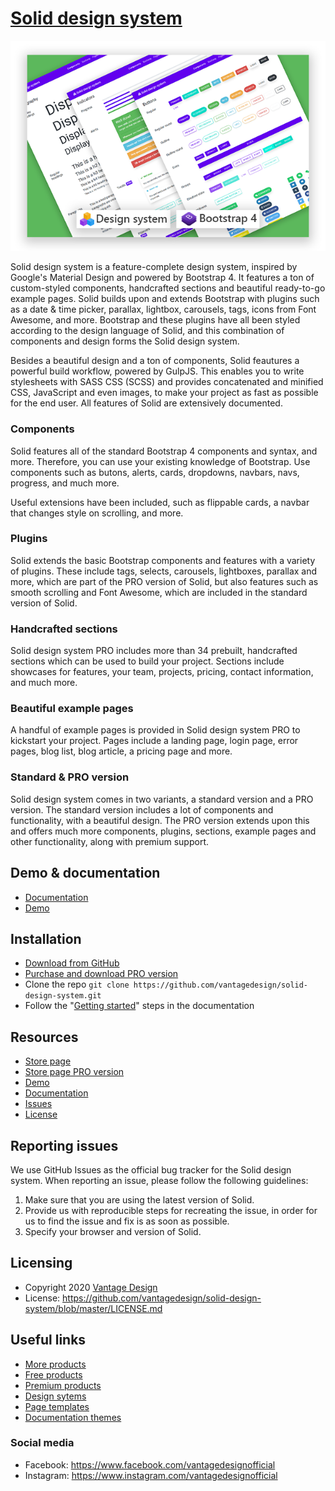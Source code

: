 # [Solid design system](https://docs.vantage-design.com/solid/demo)

![Product thumbnail](https://raw.githubusercontent.com/vantagedesign/assets/master/solid-design-system/solid-thumbnail-shadow.png)

Solid design system is a feature-complete design system, inspired by Google's Material Design and powered by Bootstrap 4. It features a ton of custom-styled components, handcrafted sections and beautiful ready-to-go example pages. Solid builds upon and extends Bootstrap with plugins such as a date & time picker, parallax, lightbox, carousels, tags, icons from Font Awesome, and more. Bootstrap and these plugins have all been styled according to the design language of Solid, and this combination of components and design forms the Solid design system. 

Besides a beautiful design and a ton of components, Solid feautures a powerful build workflow, powered by GulpJS. This enables you to write stylesheets with SASS CSS (SCSS) and provides concatenated and minified CSS, JavaScript and even images, to make your project as fast as possible for the end user. All features of Solid are extensively documented.

### Components
Solid features all of the standard Bootstrap 4 components and syntax, and more. Therefore, you can use your existing knowledge of Bootstrap. Use components such as butons, alerts, cards, dropdowns, navbars, navs, progress, and much more. 

Useful extensions have been included, such as flippable cards, a navbar that changes style on scrolling, and more.

### Plugins
Solid extends the basic Bootstrap components and features with a variety of plugins. These include tags, selects, carousels, lightboxes, parallax and more, which are part of the PRO version of Solid, but also features such as smooth scrolling and Font Awesome, which are included in the standard version of Solid.

### Handcrafted sections
Solid design system PRO includes more than 34 prebuilt, handcrafted sections which can be used to build your project. Sections include showcases for features, your team, projects, pricing, contact information, and much more. 

### Beautiful example pages
A handful of example pages is provided in Solid design system PRO to kickstart your project. Pages include a landing page, login page, error pages, blog list, blog article, a pricing page and more.

### Standard & PRO version
Solid design system comes in two variants, a standard version and a PRO version. The standard version includes a lot of components and functionality, with a beautiful design. The PRO version extends upon this and offers much more components, plugins, sections, example pages and other functionality, along with premium support. 


## Demo & documentation

- [Documentation](https://docs.vantage-design.com/solid)
- [Demo](https://docs.vantage-design.com/solid/demo)



## Installation

- [Download from GitHub](https://github.com/vantagedesign/solid-design-system/releases)
- [Purchase and download PRO version](https://vantage-design.com/products/design-systems/2/solid-design-system-pro)
- Clone the repo `git clone https://github.com/vantagedesign/solid-design-system.git`
- Follow the "[Getting started](https://docs.vantage-design.com/solid/getting-started/usage/)" steps in the documentation

## Resources

- [Store page](https://vantage-design.com/products/design-systems/3/solid-design-system)
- [Store page PRO version](https://vantage-design.com/products/design-systems/2/solid-design-system-pro)
- [Demo](https://docs.vantage-design.com/solid/demo)
- [Documentation](https://docs.vantage-design.com/solid)
- [Issues](https://github.com/vantagedesign/solid-design-system/issues)
- [License](https://github.com/vantagedesign/solid-design-system/blob/master/LICENSE.md)


## Reporting issues

We use GitHub Issues as the official bug tracker for the Solid design system. When reporting an issue, please follow the following guidelines:

1. Make sure that you are using the latest version of Solid.
2. Provide us with reproducible steps for recreating the issue, in order for us to find the issue and fix is as soon as possible.
3. Specify your browser and version of Solid.


## Licensing

- Copyright 2020 [Vantage Design](https://vantage-design.com)
- License: https://github.com/vantagedesign/solid-design-system/blob/master/LICENSE.md

## Useful links

- [More products](https://vantage-design.com)
- [Free products](https://vantage-design.com/products/free-products/)
- [Premium products](https://vantage-design.com/products/premium-products/)
- [Design sytems](https://vantage-design.com/products/design-systems/)
- [Page templates](https://vantage-design.com/products/page-templates/)
- [Documentation themes](https://vantage-design.com/products/documentation-themes/)

### Social media

- Facebook: <https://www.facebook.com/vantagedesignofficial>
- Instagram: <https://www.instagram.com/vantagedesignofficial>